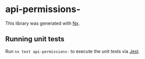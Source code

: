 # api-permissions-

This library was generated with [Nx](https://nx.dev).

## Running unit tests

Run `nx test api-permissions-` to execute the unit tests via [Jest](https://jestjs.io).
